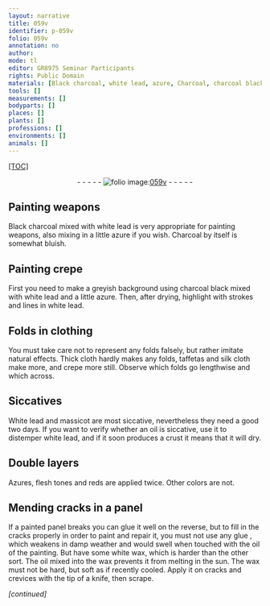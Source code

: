```yaml
---
layout: narrative
title: 059v
identifier: p-059v
folio: 059v
annotation: no
author:
mode: tl
editor: GR8975 Seminar Participants
rights: Public Domain
materials: [Black charcoal, white lead, azure, Charcoal, charcoal black, taffetas, silk, crepe, White lead, massicot, oil, Azures, glue, white wax, wax]
tools: []
measurements: []
bodyparts: []
places: []
plants: []
professions: []
environments: []
animals: []
---
```


<p><a href="{{ site.baseurl }}/diplomatic/">[TOC]</a></p><div class="folio" align="center">- - - - - <a href="http://gallica.bnf.fr/ark:/12148/btv1b10500001g/f124.item" target="_blank"><img src="https://cu-mkp.github.io/2017-workshop-edition/assets/photo-icon.png" alt="folio image: " style="display:inline-block; margin-bottom:-3px;"/>059v</a> - - - - - </div>  
  

## Painting weapons

 
<span class="m">Black charcoal</span> mixed with <span class="m">white lead</span> is very appropriate for painting weapons, also mixing in a little <span class="m">azure</span> if you wish. <span class="m">Charcoal</span> by itself is somewhat bluish.
 
 
  

## Painting crepe

 
First you need to make a greyish background using <span class="m">charcoal black</span> mixed with <span class="m">white lead</span> and a little <span class="m">azure</span>. Then, after drying, highlight with strokes and lines in <span class="m">white lead</span>.
 
 
  

## Folds in clothing

 
You must take care not to represent any <span class="sup">folds</span> falsely, but rather imitate natural effects. Thick cloth hardly makes any folds, <span class="m">taffetas</span> and <span class="m">silk</span> cloth make more, and <span class="m">crepe</span> more still. Observe which folds go lengthwise and which across.
 
 
  

## Siccatives

 
<span class="m">White lead</span> and <span class="m">massicot</span> are most siccative, nevertheless they need a good two days. If you want to verify whether an <span class="m">oil</span> is siccative, use it to distemper <span class="m">white lead</span>, and if it soon produces a crust it means that it will dry.
 
 
  

## Double layers

 
<span class="m">Azures</span>, flesh tones and reds are applied twice. Other <span class="sup">colors</span> are not.
 
 
  

## Mending cracks in a panel

 
If a painted panel breaks you can glue it well on the reverse, but to fill in the cracks properly in order to paint and repair it, you must not use any <span class="m">glue </span>, which weakens in damp weather and would swell when touched with the <span class="m">oil</span> of the painting. But have some <span class="m">white wax</span>, which is harder than the other sort. The <span class="m">oil</span> mixed into the <span class="m">wax</span> prevents it from melting in the sun. The <span class="m">wax</span> must not be hard, but soft as if recently cooled. Apply it on cracks and crevices with the tip of a knife, then scrape.
 
*[continued]*
 
